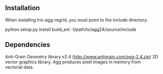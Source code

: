 Installation
------------

When installing iris-agg-regrid, you must point to the include directory:

  python setup.py install build_ext -I/path/to/agg24/source/include

Dependencies
------------

Anti-Grain Geometry library v2.4 (http://www.antigrain.com/agg-2.4.zip)
    2D vector graphics library. Agg produces pixel images in memory from
    vectorial data.
